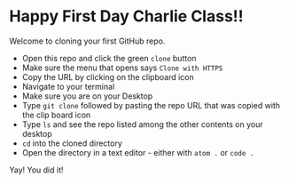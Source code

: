 # Happy First Day Charlie Class!!

Welcome to cloning your first GitHub repo.
- Open this repo and click the green `clone` button
- Make sure the menu that opens says `Clone with HTTPS`
- Copy the URL by clicking on the clipboard icon
- Navigate to your terminal
- Make sure you are on your Desktop
- Type `git clone` followed by pasting the repo URL that was copied with the clip board icon
- Type `ls` and see the repo listed among the other contents on your desktop
- `cd` into the cloned directory
- Open the directory in a text editor - either with `atom .` or `code .`


Yay! You did it!
